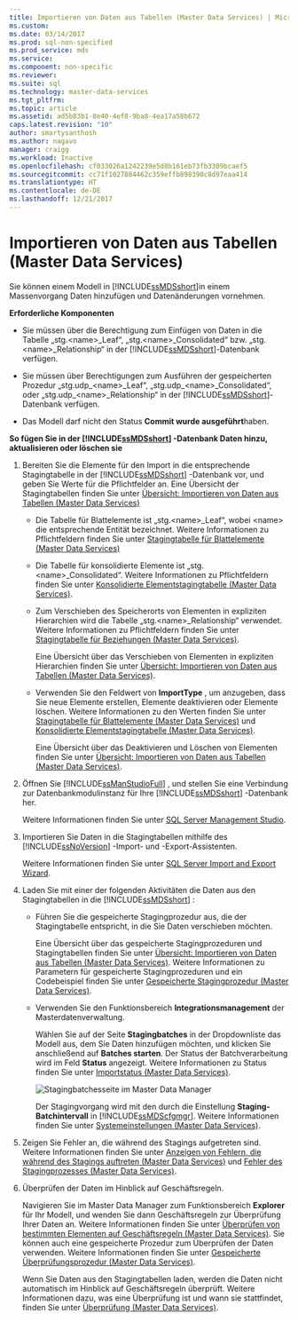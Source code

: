 ```yaml
---
title: Importieren von Daten aus Tabellen (Master Data Services) | Microsoft-Dokumentation
ms.custom: 
ms.date: 03/14/2017
ms.prod: sql-non-specified
ms.prod_service: mds
ms.service: 
ms.component: non-specific
ms.reviewer: 
ms.suite: sql
ms.technology: master-data-services
ms.tgt_pltfrm: 
ms.topic: article
ms.assetid: ad5b83b1-8e40-4ef8-9ba8-4ea17a58b672
caps.latest.revision: "10"
author: smartysanthosh
ms.author: nagavo
manager: craigg
ms.workload: Inactive
ms.openlocfilehash: cf033026a1242239e5d8b161eb73fb3309bcaef5
ms.sourcegitcommit: cc71f1027884462c359effb898390c8d97eaa414
ms.translationtype: HT
ms.contentlocale: de-DE
ms.lasthandoff: 12/21/2017
---
```

# <a name="import-data-from-tables-master-data-services"></a>Importieren von Daten aus Tabellen (Master Data Services)
  Sie können einem Modell in [!INCLUDE[ssMDSshort](../includes/ssmdsshort-md.md)]in einem Massenvorgang Daten hinzufügen und Datenänderungen vornehmen.  
  
 **Erforderliche Komponenten**  
  
-   Sie müssen über die Berechtigung zum Einfügen von Daten in die Tabelle „stg.\<name>_Leaf“, „stg.\<name>_Consolidated“ bzw. „stg.\<name>_Relationship“ in der [!INCLUDE[ssMDSshort](../includes/ssmdsshort-md.md)]-Datenbank verfügen.  
  
-   Sie müssen über Berechtigungen zum Ausführen der gespeicherten Prozedur „stg.udp_\<name>_Leaf“, „stg.udp\_\<name>_Consolidated“, oder „stg.udp\_\<name>_Relationship“ in der [!INCLUDE[ssMDSshort](../includes/ssmdsshort-md.md)]-Datenbank verfügen.  
  
-   Das Modell darf nicht den Status **Commit wurde ausgeführt**haben.  
  
 **So fügen Sie in der [!INCLUDE[ssMDSshort](../includes/ssmdsshort-md.md)] -Datenbank Daten hinzu, aktualisieren oder löschen sie**  
  
1.  Bereiten Sie die Elemente für den Import in die entsprechende Stagingtabelle in der [!INCLUDE[ssMDSshort](../includes/ssmdsshort-md.md)] -Datenbank vor, und geben Sie Werte für die Pflichtfelder an. Eine Übersicht der Stagingtabellen finden Sie unter [Übersicht: Importieren von Daten aus Tabellen &#40;Master Data Services&#41;](../master-data-services/overview-importing-data-from-tables-master-data-services.md)  
  
    -   Die Tabelle für Blattelemente ist „stg.\<name>_Leaf“, wobei \<name> die entsprechende Entität bezeichnet. Weitere Informationen zu Pflichtfeldern finden Sie unter [Stagingtabelle für Blattelemente &#40;Master Data Services&#41;](../master-data-services/leaf-member-staging-table-master-data-services.md)  
  
    -   Die Tabelle für konsolidierte Elemente ist „stg.\<name>_Consolidated“. Weitere Informationen zu Pflichtfeldern finden Sie unter [Konsolidierte Elementstagingtabelle &#40;Master Data Services&#41;](../master-data-services/consolidated-member-staging-table-master-data-services.md).  
  
    -   Zum Verschieben des Speicherorts von Elementen in expliziten Hierarchien wird die Tabelle „stg.\<name>_Relationship“ verwendet. Weitere Informationen zu Pflichtfeldern finden Sie unter [Stagingtabelle für Beziehungen &#40;Master Data Services&#41;](../master-data-services/relationship-staging-table-master-data-services.md).  
  
         Eine Übersicht über das Verschieben von Elementen in expliziten Hierarchien finden Sie unter [Übersicht: Importieren von Daten aus Tabellen &#40;Master Data Services&#41;](../master-data-services/overview-importing-data-from-tables-master-data-services.md).  
  
    -   Verwenden Sie den Feldwert von **ImportType** , um anzugeben, dass Sie neue Elemente erstellen, Elemente deaktivieren oder Elemente löschen. Weitere Informationen zu den Werten finden Sie unter [Stagingtabelle für Blattelemente &#40;Master Data Services&#41;](../master-data-services/leaf-member-staging-table-master-data-services.md) und [Konsolidierte Elementstagingtabelle &#40;Master Data Services&#41;](../master-data-services/consolidated-member-staging-table-master-data-services.md).  
  
         Eine Übersicht über das Deaktivieren und Löschen von Elementen finden Sie unter [Übersicht: Importieren von Daten aus Tabellen &#40;Master Data Services&#41;](../master-data-services/overview-importing-data-from-tables-master-data-services.md).  
  
2.  Öffnen Sie [!INCLUDE[ssManStudioFull](../includes/ssmanstudiofull-md.md)] , und stellen Sie eine Verbindung zur Datenbankmodulinstanz für Ihre [!INCLUDE[ssMDSshort](../includes/ssmdsshort-md.md)] -Datenbank her.  
  
     Weitere Informationen finden Sie unter [SQL Server Management Studio](http://msdn.microsoft.com/library/66a6b7b1-de6a-4161-82bd-98ded486947b).  
  
3.  Importieren Sie Daten in die Stagingtabellen mithilfe des [!INCLUDE[ssNoVersion](../includes/ssnoversion-md.md)] -Import- und -Export-Assistenten.  
  
     Weitere Informationen finden Sie unter [SQL Server Import and Export Wizard](~/integration-services/import-export-data/welcome-to-sql-server-import-and-export-wizard.md).  
  
4.  Laden Sie mit einer der folgenden Aktivitäten die Daten aus den Stagingtabellen in die [!INCLUDE[ssMDSshort](../includes/ssmdsshort-md.md)] :  
  
    -   Führen Sie die gespeicherte Stagingprozedur aus, die der Stagingtabelle entspricht, in die Sie Daten verschieben möchten.  
  
         Eine Übersicht über das gespeicherte Stagingprozeduren und Stagingtabellen finden Sie unter [Übersicht: Importieren von Daten aus Tabellen &#40;Master Data Services&#41;](../master-data-services/overview-importing-data-from-tables-master-data-services.md). Weitere Informationen zu Parametern für gespeicherte Stagingprozeduren und ein Codebeispiel finden Sie unter [Gespeicherte Stagingprozedur &#40;Master Data Services&#41;](../master-data-services/staging-stored-procedure-master-data-services.md).  
  
    -   Verwenden Sie den Funktionsbereich **Integrationsmanagement** der Masterdatenverwaltung.  
  
         Wählen Sie auf der Seite **Stagingbatches** in der Dropdownliste das Modell aus, dem Sie Daten hinzufügen möchten, und klicken Sie anschließend auf **Batches starten**. Der Status der Batchverarbeitung wird im Feld **Status** angezeigt. Weitere Informationen zu Status finden Sie unter [Importstatus &#40;Master Data Services&#41;](../master-data-services/import-statuses-master-data-services.md).  
  
         ![Stagingbatchesseite im Master Data Manager](../master-data-services/media/mds-stagingbatchespage.png "Staging Batches Page in Master Data Manager")  
  
         Der Stagingvorgang wird mit den durch die Einstellung **Staging-Batchintervall** in [!INCLUDE[ssMDScfgmgr](../includes/ssmdscfgmgr-md.md)]. Weitere Informationen finden Sie unter [Systemeinstellungen &#40;Master Data Services&#41;](../master-data-services/system-settings-master-data-services.md).  
  
5.  Zeigen Sie Fehler an, die während des Stagings aufgetreten sind. Weitere Informationen finden Sie unter [Anzeigen von Fehlern, die während des Stagings auftreten &#40;Master Data Services&#41;](../master-data-services/view-errors-that-occur-during-staging-master-data-services.md) und [Fehler des Stagingprozesses &#40;Master Data Services&#41;](../master-data-services/staging-process-errors-master-data-services.md).  
  
6.  Überprüfen der Daten im Hinblick auf Geschäftsregeln.  
  
     Navigieren Sie im Master Data Manager zum Funktionsbereich **Explorer** für Ihr Modell, und wenden Sie dann Geschäftsregeln zur Überprüfung Ihrer Daten an. Weitere Informationen finden Sie unter [Überprüfen von bestimmten Elementen auf Geschäftsregeln &#40;Master Data Services&#41;](../master-data-services/validate-specific-members-against-business-rules-master-data-services.md). Sie können auch eine gespeicherte Prozedur zum Überprüfen der Daten verwenden. Weitere Informationen finden Sie unter [Gespeicherte Überprüfungsprozedur &#40;Master Data Services&#41;](../master-data-services/validation-stored-procedure-master-data-services.md).  
  
     Wenn Sie Daten aus den Stagingtabellen laden, werden die Daten nicht automatisch im Hinblick auf Geschäftsregeln überprüft. Weitere Informationen dazu, was eine Überprüfung ist und wann sie stattfindet, finden Sie unter [Überprüfung &#40;Master Data Services&#41;](../master-data-services/validation-master-data-services.md).  
  
  
